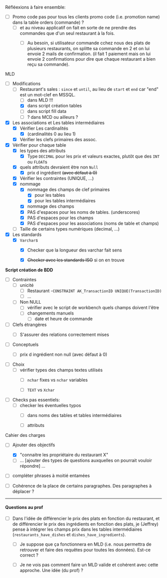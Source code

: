 Réfléexions à faire ensemble:

- [ ] Promo code pas pour tous les clients
    promo code (i.e. promotion name) dans la table orders (commande) ?
  - [ ] et au niveau applicatif on fait en sorte de ne prendre des commandes que d'un seul restaurant à la fois.
    - [ ] Au besoin, si utilisateur commande cchez nous des plats de plusieurs restaurants, on splitte sa commande en 2 et on lui envoie 2 mails de confirmation. (il fait 1 paiement mais on lui envoie 2 confirmations pour dire que chaque restaurant a bien reçu sa commande).



MLD

- [ ] Modifications
  - [ ] Restaurant's sales : `since` et `until`, au lieu de `start` et `end` car "end" est un mot-clef en MSSQL.
    - [ ] dans MLD !!!
    - [x] dans script création tables
    - [ ] dans script fill data
    - [ ] ? dans MCD  ou ailleurs ?

- [x] Les associations et Les tables intermédiaires 
  - [x] Vérifier Les cardinalités
    - [x] (cardinalités 0 au lieu 1)
  - [x] Vérifier les clefs primaires des assoc.
- [x] Vérifier pour chaque table
  - [x] les types des attributs
    - [x] Type `DECIMAL` pour les prix et valeurs exactes, plutôt que des `INT` ou `FLOAT`s
  - [x] quels attributs devraient être non `Null`
    - [x] prix d ingrédient ~~(avec défaut à 0)~~
  - [x] Vérifier les contraintes (UNIQUE, ...)
  - [x] nommage
    - [x] nommage des champs de clef primaires
      - [x] pour les tables
      - [x] pour les tables intermédiaires
    - [x] nommage des champs
    - [x] PAS d'espaces pour les noms de tables. (underscores)
    - [x] PAS d'espaces pour les champs
    - [x] PAS d'espaces pour les associations (noms de table et champs)
  - [ ] Taille de certains types numériques (decimal, ...)
- [x] Les standards
  - [x] `Varchar`s
    - [x] Checker que la longueur des varchar fait sens
    - [x] ~~Checker avec les standards ISO~~ si on en trouve






**Script création de BDD**

- [ ] Contraintes
  - [ ] unicité
    - [ ] Restaurant -`CONSTRAINT AK_TransactionID UNIQUE(TransactionID)`
    - [ ] ...
  - [ ] Non NULL
    - [ ] vérifier avec le script de workbench quels champs doivent l'être
    - [ ] changements manuels
      - [ ] date et heure de commande
- [ ] Clefs étrangères
  - [ ] S'assurer des relations correctement mises



- [ ] Conceptuels
  - [ ] prix d ingrédient non null (avec défaut à 0)



- [ ] Choix
  - [ ] vérifier types des champs textes utilisés
    - [ ] `nchar` fixes vs `nchar` variables 
    - [ ] `TEXT` vs `Xchar`



- [ ] Checks pas essentiels:
  - [ ] checker les éventuelles typos
    - [ ] dans noms des tables et tables intermédiaires
    - [ ] attributs






Cahier des charges

- [ ] Ajouter des objectifs
  - [x] "connaitre les propriétaire du restaurant X"
  - [ ] ... [ajouter des types de questions auxquelles on pourrait vouloir répondre] ...
- [ ] compléter phrases à moitié entamées
- [ ] Cohérence de la place de certains paragraphes. Des paragraphes à déplacer ?




--------



#### Questions au prof



- [ ] Dans l'idée de différencier le prix des plats en fonction du restaurant, et de différencier le prix des ingrédients en fonction des plats,
    je (Jeffrey) pense à intégrer les champs prix dans les tables intermédiaires (`restaurants_have_dishes` et `dishes_have_ingredients`).
  - [ ] Je suppose que ça fonctionnera en MLD (i.e. nous permettra de retrouver et faire des requêtes pour toutes les données). Est-ce correct ?
  - [ ] Je ne vois pas comment faire un MLD valide et cohérent avec cette approche. Une idée (du prof) ?







